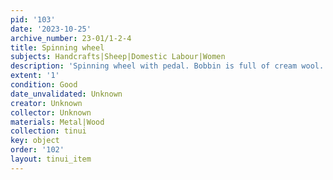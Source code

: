 ```yaml
---
pid: '103'
date: '2023-10-25'
archive_number: 23-01/1-2-4
title: Spinning wheel
subjects: Handcrafts|Sheep|Domestic Labour|Women
description: 'Spinning wheel with pedal. Bobbin is full of cream wool. '
extent: '1'
condition: Good
date_unvalidated: Unknown
creator: Unknown
collector: Unknown
materials: Metal|Wood
collection: tinui
key: object
order: '102'
layout: tinui_item
---
```

